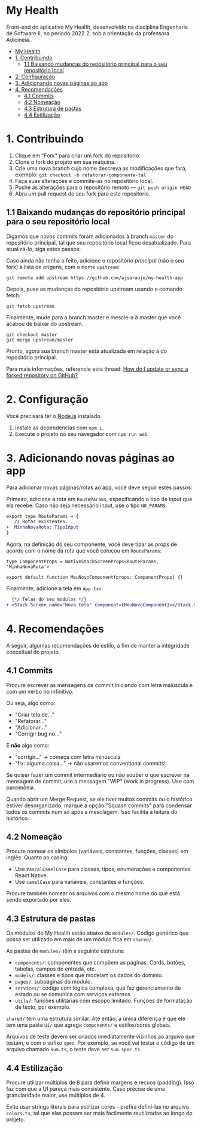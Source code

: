 # My Health

Front-end do aplicativo My Health, desenvolvido na disciplina Engenharia de Software II, no período 2022.2, sob a orientação da professora Adicineia.

- [My Health](#my-health)
- [1. Contribuindo](#1-contribuindo)
  - [1.1 Baixando mudanças do repositório principal para o seu repositório local](#11-baixando-mudanças-do-repositório-principal-para-o-seu-repositório-local)
- [2. Configuração](#2-configuração)
- [3. Adicionando novas páginas ao app](#3-adicionando-novas-páginas-ao-app)
- [4. Recomendações](#4-recomendações)
  - [4.1 Commits](#41-commits)
  - [4.2 Nomeação](#42-nomeação)
  - [4.3 Estrutura de pastas](#43-estrutura-de-pastas)
  - [4.4 Estilização](#44-estilização)

# 1. Contribuindo

1. Clique em "Fork" para criar um fork do repositório.
2. Clone o fork do projeto em sua máquina.
3. Crie uma nova branch cujo nome descreva as modificações que fará, exemplo: `git checkout -b refatorar-componente-tal`
4. Faça suas alterações e commite-as no repositório local.
5. Pushe as alterações para o repositório remoto — `git push origin HEAD`
6. Abra um pull request do seu fork para este repositório.

## 1.1 Baixando mudanças do repositório principal para o seu repositório local

Digamos que novos commits foram adicionados à branch `master` do repositório principal, tal que seu repositório local ficou desatualizado. Para atualizá-lo, siga estes passos:

Caso ainda não tenha o feito, adicione o repositório _principal_ (não o seu fork) à lista de origens, com o nome `upstream`:

```
git remote add upstream https://github.com/ajsaraujo/my-health-app
```

Depois, puxe as mudanças do repositório upstream usando o comando fetch:

```
git fetch upstream
```

Finalmente, mude para a branch master e mescle-a à master que você acabou de baixar do upstream.

```
git checkout master
git merge upstream/master
```

Pronto, agora sua branch master está atualizada em relação à do repositório principal.

Para mais informações, referencie esta thread: [How do I update or sync a forked repository on GitHub?](https://stackoverflow.com/a/19506355/12044155)

# 2. Configuração

Você precisará ter o [Node.js](https://nodejs.org/en) instalado.

1. Instale as dependências com `npm i`.
2. Execute o projeto no seu navegador com `npm run web`.

# 3. Adicionando novas páginas ao app

Para adicionar novas páginas/rotas ao app, você deve seguir estes passos:

Primeiro, adicione a rota em `RouteParams`, especificando o tipo de input que ela recebe. Caso não seja necessário input, use o tipo `NO_PARAMS`.

```diff
export type RouteParams = {
   // Rotas existentes...
+  MinhaNovaRota: TipoInput
}
```

Agora, na definição do seu componente, você deve tipar as props de acordo com o nome da rota que você colocou em `RouteParams`:

```tsx
type ComponentProps = NativeStackScreenProps<RouteParams, 'MinhaNovaRota'>

export default function MeuNovoComponent(props: ComponentProps) {}
```

Finalmente, adicione a tela em `App.tsx`:

```diff
  {*/ Telas do seu módulos */}
+ <Stack.Screen name="Nova tela" component={MeuNovoComponent}></Stack.Screen>
```

# 4. Recomendações

A seguir, algumas recomendações de estilo, a fim de manter a integridade conceitual do projeto.

## 4.1 Commits

Procure escrever as mensagens de commit iniciando com letra maiúscula e com um verbo no infinitivo.

Ou seja, algo como:

- "Criar tela de..."
- "Refatorar..."
- "Adicionar..."
- "Corrigir bug no..."

E **não** algo como:

- "corrigir..." -> começa com letra minúscula
- "fix: alguma coisa..." -> não usaremos conventional commits!

Se quiser fazer um commit intermediário ou não souber o que escrever na mensagem de commit, use a mensagem "WIP" (work in progress). Use com parcimônia.

Quando abrir um Merge Request, se ele tiver muitos commits ou o histórico estiver desorganizado, marque a opção "Squash commits" para condensar todos os commits num só após a mesclagem. Isso facilita a leitura do histórico.

## 4.2 Nomeação

Procure nomear os símbolos (variáveis, constantes, funções, classes) em inglês. Quanto ao casing:

- Use `PascalCamelCase` para classes, tipos, enumerações e componentes React Native.
- Use `camelCase` para variáveis, constantes e funções.

Procure também nomear os arquivos com o mesmo nome do que está sendo exportado por eles.

## 4.3 Estrutura de pastas

Os módulos do My Health estão abaixo de `modules/`. Código genérico que possa ser utilizado em mais de um módulo fica em `shared/`.

As pastas de `modules/` têm a seguinte estrutura:

- `components/`: componentes que compõem as páginas. Cards, botões, tabelas, campos de entrada, etc.
- `models/`: classes e tipos que modelam os dados do domínio.
- `pages/`: subpáginas do módulo.
- `services/`: código com lógica complexa, que faz gerenciamento de estado ou se comunica com serviços externos.
- `utils/`: funções utilitárias com escopo limitado. Funções de formatação de texto, por exemplo.

`shared/` tem uma estrutura similar. Até então, a única diferença é que ele tem uma pasta `ui/` que agrega `components/` e estilos/cores globais.

Arquivos de teste devem ser criados imediatamente vizinhos ao arquivo que testam, e com o sufixo `spec`. Por exemplo, se você vai testar o código de um arquivo chamado `sum.ts`, o teste deve ser `sum.spec.ts`.

## 4.4 Estilização

Procure utilizar múltiplos de 8 para definir margens e recuos (padding). Isso faz com que a UI pareça mais consistente. Caso precise de uma granularidade maior, use múltiplos de 4.

Evite usar strings literais para estilizar cores - prefira definí-las no arquivo `colors.ts`, tal que elas possam ser mais facilmente reutilizadas ao longo do projeto.
